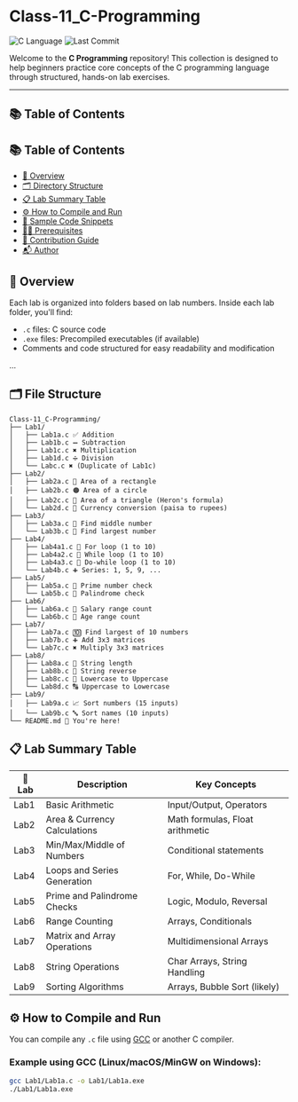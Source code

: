 # Class-11_C-Programming

![C Language](https://img.shields.io/badge/Language-C-blue?logo=c)
![Last Commit](https://img.shields.io/github/last-commit/Suresh-Shrestha1/Class-11_C-Programming)

Welcome to the **C Programming** repository! This collection is designed to help beginners practice core concepts of the C programming language through structured, hands-on lab exercises.

---

## 📚 Table of Contents
## 📚 Table of Contents

- [🧭 Overview](#-overview)  
- [🗂️ Directory Structure](#️-directory-structure)  
- [📋 Lab Summary Table](#-lab-summary-table)  
- [⚙️ How to Compile and Run](#️-how-to-compile-and-run)  
- [🧾 Sample Code Snippets](#-sample-code-snippets)  
- [🧑‍💻 Prerequisites](#-prerequisites)  
- [🤝 Contribution Guide](#-contribution-guide)  
- [📬 Author](#-author)  


## 🧭 Overview

Each lab is organized into folders based on lab numbers. Inside each lab folder, you'll find:

- `.c` files: C source code
- `.exe` files: Precompiled executables (if available)
- Comments and code structured for easy readability and modification

...

## 🗂️ File Structure

```
Class-11_C-Programming/
├── Lab1/
│   ├── Lab1a.c ✅ Addition
│   ├── Lab1b.c ➖ Subtraction
│   ├── Lab1c.c ✖️ Multiplication
│   ├── Lab1d.c ➗ Division
│   └── Labc.c ✖️ (Duplicate of Lab1c)
├── Lab2/
│   ├── Lab2a.c 🧮 Area of a rectangle
│   ├── Lab2b.c 🟠 Area of a circle
│   ├── Lab2c.c 🔺 Area of a triangle (Heron's formula)
│   └── Lab2d.c 💱 Currency conversion (paisa to rupees)
├── Lab3/
│   ├── Lab3a.c 🔢 Find middle number
│   └── Lab3b.c 🥇 Find largest number
├── Lab4/
│   ├── Lab4a1.c 🔁 For loop (1 to 10)
│   ├── Lab4a2.c 🔁 While loop (1 to 10)
│   ├── Lab4a3.c 🔁 Do-while loop (1 to 10)
│   └── Lab4b.c ➕ Series: 1, 5, 9, ...
├── Lab5/
│   ├── Lab5a.c 🧪 Prime number check
│   └── Lab5b.c 🔄 Palindrome check
├── Lab6/
│   ├── Lab6a.c 💼 Salary range count
│   └── Lab6b.c 👤 Age range count
├── Lab7/
│   ├── Lab7a.c 🔟 Find largest of 10 numbers
│   ├── Lab7b.c ➕ Add 3x3 matrices
│   └── Lab7c.c ✖️ Multiply 3x3 matrices
├── Lab8/
│   ├── Lab8a.c 📏 String length
│   ├── Lab8b.c 🔁 String reverse
│   ├── Lab8c.c 🔡 Lowercase to Uppercase
│   └── Lab8d.c 🔠 Uppercase to Lowercase
├── Lab9/
│   ├── Lab9a.c 📈 Sort numbers (15 inputs)
│   └── Lab9b.c 🔤 Sort names (10 inputs)
└── README.md 📘 You're here!
```

## 📋 Lab Summary Table

| 🧪 Lab | Description                                  | Key Concepts                     |
|-------|----------------------------------------------|----------------------------------|
| Lab1  | Basic Arithmetic                             | Input/Output, Operators          |
| Lab2  | Area & Currency Calculations                 | Math formulas, Float arithmetic  |
| Lab3  | Min/Max/Middle of Numbers                    | Conditional statements           |
| Lab4  | Loops and Series Generation                  | For, While, Do-While             |
| Lab5  | Prime and Palindrome Checks                  | Logic, Modulo, Reversal          |
| Lab6  | Range Counting                               | Arrays, Conditionals             |
| Lab7  | Matrix and Array Operations                  | Multidimensional Arrays          |
| Lab8  | String Operations                            | Char Arrays, String Handling     |
| Lab9  | Sorting Algorithms                           | Arrays, Bubble Sort (likely)     |



## ⚙️ How to Compile and Run

You can compile any `.c` file using [GCC](https://gcc.gnu.org/) or another C compiler.

### Example using GCC (Linux/macOS/MinGW on Windows):

```sh
gcc Lab1/Lab1a.c -o Lab1/Lab1a.exe
./Lab1/Lab1a.exe
```
